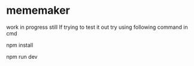 # mememaker

work in progress
still If trying to test it out try using following command in cmd


npm install

npm run dev 

